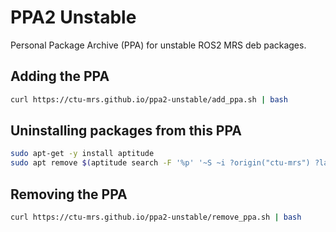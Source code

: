 # PPA2 Unstable

Personal Package Archive (PPA) for unstable ROS2 MRS deb packages.

## Adding the PPA

```bash
curl https://ctu-mrs.github.io/ppa2-unstable/add_ppa.sh | bash
```

## Uninstalling packages from this PPA

```bash
sudo apt-get -y install aptitude
sudo apt remove $(aptitude search -F '%p' '~S ~i ?origin("ctu-mrs") ?label("unstable")')
```

## Removing the PPA

```bash
curl https://ctu-mrs.github.io/ppa2-unstable/remove_ppa.sh | bash
```
